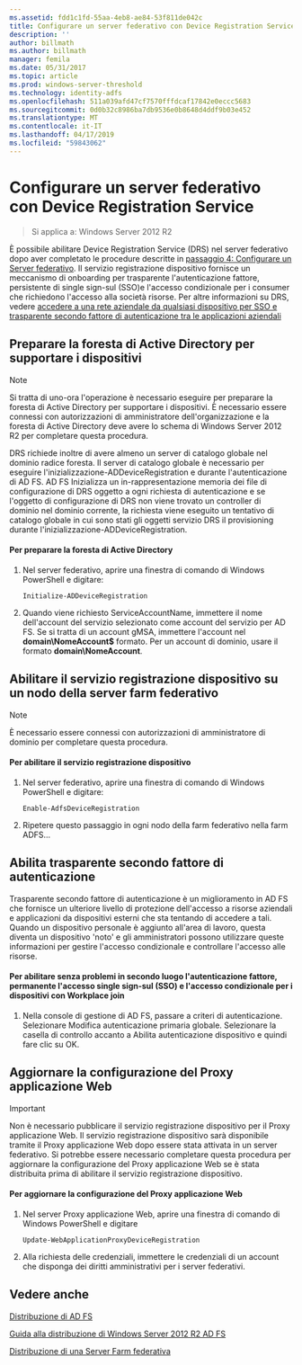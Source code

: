 ```yaml
---
ms.assetid: fdd1c1fd-55aa-4eb8-ae84-53f811de042c
title: Configurare un server federativo con Device Registration Service
description: ''
author: billmath
ms.author: billmath
manager: femila
ms.date: 05/31/2017
ms.topic: article
ms.prod: windows-server-threshold
ms.technology: identity-adfs
ms.openlocfilehash: 511a039afd47cf7570fffdcaf17842e0eccc5683
ms.sourcegitcommit: 0d0b32c8986ba7db9536e0b8648d4ddf9b03e452
ms.translationtype: MT
ms.contentlocale: it-IT
ms.lasthandoff: 04/17/2019
ms.locfileid: "59843062"
---
```

# <a name="configure-a-federation-server-with-device-registration-service"></a>Configurare un server federativo con Device Registration Service

>Si applica a: Windows Server 2012 R2

È possibile abilitare Device Registration Service \(DRS\) nel server federativo dopo aver completato le procedure descritte in [passaggio 4: Configurare un Server federativo](https://technet.microsoft.com/library/dn303424.aspx). Il servizio registrazione dispositivo fornisce un meccanismo di onboarding per trasparente l'autenticazione fattore, persistente di single sign\-sul \(SSO\)e l'accesso condizionale per i consumer che richiedono l'accesso alla società risorse. Per altre informazioni su DRS, vedere [accedere a una rete aziendale da qualsiasi dispositivo per SSO e trasparente secondo fattore di autenticazione tra le applicazioni aziendali](../../ad-fs/operations/Join-to-Workplace-from-Any-Device-for-SSO-and-Seamless-Second-Factor-Authentication-Across-Company-Applications.md)  
  
## <a name="prepare-your-active-directory-forest-to-support-devices"></a>Preparare la foresta di Active Directory per supportare i dispositivi  
  
> [!NOTE]  
> Si tratta di uno\-ora l'operazione è necessario eseguire per preparare la foresta di Active Directory per supportare i dispositivi. È necessario essere connessi con autorizzazioni di amministratore dell'organizzazione e la foresta di Active Directory deve avere lo schema di Windows Server 2012 R2 per completare questa procedura.  
>   
> DRS richiede inoltre di avere almeno un server di catalogo globale nel dominio radice foresta. Il server di catalogo globale è necessario per eseguire l'inizializzazione\-ADDeviceRegistration e durante l'autenticazione di AD FS. AD FS Inizializza un in\-rappresentazione memoria dei file di configurazione di DRS oggetto a ogni richiesta di autenticazione e se l'oggetto di configurazione di DRS non viene trovato un controller di dominio nel dominio corrente, la richiesta viene eseguito un tentativo di catalogo globale in cui sono stati gli oggetti servizio DRS il provisioning durante l'inizializzazione\-ADDeviceRegistration.  
  
#### <a name="to-prepare-the-active-directory-forest"></a>Per preparare la foresta di Active Directory  
  
1.  Nel server federativo, aprire una finestra di comando di Windows PowerShell e digitare:  
  
    ```  
    Initialize-ADDeviceRegistration  
    ```  
  
2.  Quando viene richiesto ServiceAccountName, immettere il nome dell'account del servizio selezionato come account del servizio per AD FS.  Se si tratta di un account gMSA, immettere l'account nel **domain\\NomeAccount$** formato. Per un account di dominio, usare il formato **domain\\NomeAccount**.  
  
## <a name="enable-device-registration-service-on-a-federation-server-farm-node"></a>Abilitare il servizio registrazione dispositivo su un nodo della server farm federativo  
  
> [!NOTE]  
> È necessario essere connessi con autorizzazioni di amministratore di dominio per completare questa procedura.  
  
#### <a name="to-enable-device-registration-service"></a>Per abilitare il servizio registrazione dispositivo  
  
1.  Nel server federativo, aprire una finestra di comando di Windows PowerShell e digitare:  
  
    ```  
    Enable-AdfsDeviceRegistration  
    ```  
  
2.  Ripetere questo passaggio in ogni nodo della farm federativo nella farm ADFS...  
  
## <a name="enable-seamless-second-factor-authentication"></a>Abilita trasparente secondo fattore di autenticazione  
Trasparente secondo fattore di autenticazione è un miglioramento in AD FS che fornisce un ulteriore livello di protezione dell'accesso a risorse aziendali e applicazioni da dispositivi esterni che sta tentando di accedere a tali. Quando un dispositivo personale è aggiunto all'area di lavoro, questa diventa un dispositivo 'noto' e gli amministratori possono utilizzare queste informazioni per gestire l'accesso condizionale e controllare l'accesso alle risorse.  
  
#### <a name="to-enable-seamless-second-factor-authentication-persistent-single-sign-on-sso-and-conditional-access-for-workplace-joined-devices"></a>Per abilitare senza problemi in secondo luogo l'autenticazione fattore, permanente l'accesso single sign\-sul \(SSO\) e l'accesso condizionale per i dispositivi con Workplace join  
  
1.  Nella console di gestione di AD FS, passare a criteri di autenticazione. Selezionare Modifica autenticazione primaria globale. Selezionare la casella di controllo accanto a Abilita autenticazione dispositivo e quindi fare clic su OK.  
  
## <a name="update-the-web-application-proxy-configuration"></a>Aggiornare la configurazione del Proxy applicazione Web  
  
> [!IMPORTANT]  
> Non è necessario pubblicare il servizio registrazione dispositivo per il Proxy applicazione Web.  Il servizio registrazione dispositivo sarà disponibile tramite il Proxy applicazione Web dopo essere stata attivata in un server federativo.  Si potrebbe essere necessario completare questa procedura per aggiornare la configurazione del Proxy applicazione Web se è stata distribuita prima di abilitare il servizio registrazione dispositivo.  
  
#### <a name="to-update-the-web-application-proxy-configuration"></a>Per aggiornare la configurazione del Proxy applicazione Web  
  
1.  Nel server Proxy applicazione Web, aprire una finestra di comando di Windows PowerShell e digitare  
  
    ```  
    Update-WebApplicationProxyDeviceRegistration  
    ```  
  
2.  Alla richiesta delle credenziali, immettere le credenziali di un account che disponga dei diritti amministrativi per i server federativi.  
  
## <a name="see-also"></a>Vedere anche 

[Distribuzione di AD FS](../../ad-fs/AD-FS-Deployment.md)  

[Guida alla distribuzione di Windows Server 2012 R2 AD FS](../../ad-fs/deployment/Windows-Server-2012-R2-AD-FS-Deployment-Guide.md)  
 
[Distribuzione di una Server Farm federativa](../../ad-fs/deployment/Deploying-a-Federation-Server-Farm.md)  
  

